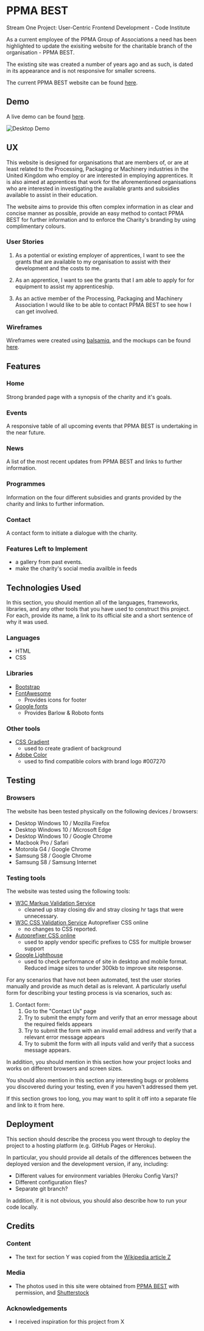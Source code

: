 # PPMA BEST

Stream One Project: User-Centric Frontend Development - Code Institute

As a current employee of the PPMA Group of Associations a need has been highlighted to update the exisiting website for the charitable branch of the organisation - PPMA BEST.

The existing site was created a number of years ago and as such, is dated in its appearance and is not responsive for smaller screens.

The current PPMA BEST website can be found [here](http://www.ppmabest.org.uk/).
 
## Demo

A live demo can be found [here](https://pengols.github.io/Milestone-1/).

![Desktop Demo](https://raw.githubusercontent.com/pengols/Milestone-1/master/mockups/website-mockup.PNG "Desktop Demo")

## UX

This website is designed for organisations that are members of, or are at least related to the Processing, Packaging or Machinery industries in the United Kingdom who employ or are interested in employing apprentices.  It is also aimed at apprentices that work for the aforementioned organisations who are interested in investigating the available grants and subsidies available to assist in their education.

The website aims to provide this often complex information in as clear and concise manner as possible, provide an easy method to contact PPMA BEST for further information and to enforce the Charity's branding by using complimentary colours.

### User Stories

1. As a potential or existing employer of apprentices, I want to see the grants that are available to my organisation to assist with their development and the costs to me.

2. As an apprentice, I want to see the grants that I am able to apply for for equipment to assist my apprenticeship.

3. As an active member of the Processing, Packaging and Machinery Association I would like to be able to contact PPMA BEST to see how I can get involved.

### Wireframes

Wireframes were created using [balsamiq](https://balsamiq.com/), and the mockups can be found [here](https://raw.githubusercontent.com/pengols/Milestone-1/master/mockups/Milestone-1-wireframe.pdf).

## Features

### Home

Strong branded page with a synopsis of the charity and it's goals.

### Events

A responsive table of all upcoming events that PPMA BEST is undertaking in the near future.

### News

A list of the most recent updates from PPMA BEST and links to further information.

### Programmes

Information on the four different subsidies and grants provided by the charity and links to further information.

### Contact

A contact form to initiate a dialogue with the charity.

### Features Left to Implement
- a gallery from past events.
- make the charity's social media availble in feeds

## Technologies Used

In this section, you should mention all of the languages, frameworks, libraries, and any other tools that you have used to construct this project. For each, provide its name, a link to its official site and a short sentence of why it was used.

### Languages

- HTML
- CSS

### Libraries

- [Bootstrap](https://getbootstrap.com/)
- [FontAwesome](https://fontawesome.com/)
  - Provides icons for footer
- [Google fonts](https://fonts.google.com/)
  - Provides Barlow & Roboto fonts


### Other tools

- [CSS Gradient](https://cssgradient.io/)
  - used to create gradient of background
- [Adobe Color](https://color.adobe.com/create)
  - used to find compatible colors with brand logo #007270

## Testing

### Browsers

The website has been tested physically on the following devices / browsers:
- Desktop Windows 10 / Mozilla Firefox
- Desktop Windows 10 / Microsoft Edge
- Desktop Windows 10 / Google Chrome
- Macbook Pro / Safari
- Motorola G4 / Google Chrome
- Samsung S8 / Google Chrome
- Samsung S8 / Samsung Internet

### Testing tools

The website was tested using the following tools:
- [W3C Markup Validation Service](https://validator.w3.org/)
  - cleaned up stray closing div and stray closing hr tags that were unnecessary.
- [W3C CSS Validation Service](https://jigsaw.w3.org/css-validator/) Autoprefixer CSS online
  - no changes to CSS reported.
- [Autoprefixer CSS online](https://autoprefixer.github.io/)
  - used to apply vendor specific prefixes to CSS for multiple browser support
- [Google Lighthouse](https://developers.google.com/web/tools/lighthouse/)
  - used to check performance of site in desktop and mobile format.  Reduced image sizes to under 300kb to improve site response.

For any scenarios that have not been automated, test the user stories manually and provide as much detail as is relevant. A particularly useful form for describing your testing process is via scenarios, such as:

1. Contact form:
    1. Go to the "Contact Us" page
    2. Try to submit the empty form and verify that an error message about the required fields appears
    3. Try to submit the form with an invalid email address and verify that a relevant error message appears
    4. Try to submit the form with all inputs valid and verify that a success message appears.

In addition, you should mention in this section how your project looks and works on different browsers and screen sizes.

You should also mention in this section any interesting bugs or problems you discovered during your testing, even if you haven't addressed them yet.

If this section grows too long, you may want to split it off into a separate file and link to it from here.

## Deployment

This section should describe the process you went through to deploy the project to a hosting platform (e.g. GitHub Pages or Heroku).

In particular, you should provide all details of the differences between the deployed version and the development version, if any, including:
- Different values for environment variables (Heroku Config Vars)?
- Different configuration files?
- Separate git branch?

In addition, if it is not obvious, you should also describe how to run your code locally.


## Credits

### Content
- The text for section Y was copied from the [Wikipedia article Z](https://en.wikipedia.org/wiki/Z)

### Media
- The photos used in this site were obtained from [PPMA BEST](http://www.ppmabest.org.uk/) with permission, and [Shutterstock](https://www.shutterstock.com/)

### Acknowledgements

- I received inspiration for this project from X
